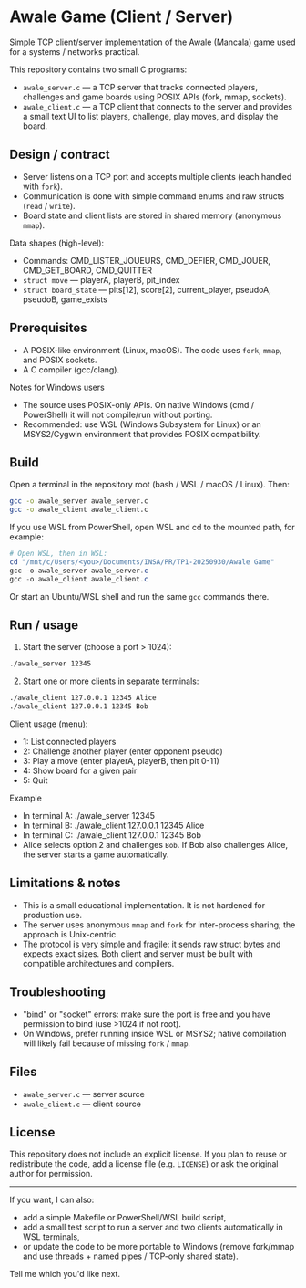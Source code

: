 # Awale Game (Client / Server)

Simple TCP client/server implementation of the Awale (Mancala) game used for a systems / networks practical.

This repository contains two small C programs:

- `awale_server.c` — a TCP server that tracks connected players, challenges and game boards using POSIX APIs (fork, mmap, sockets).
- `awale_client.c` — a TCP client that connects to the server and provides a small text UI to list players, challenge, play moves, and display the board.

## Design / contract

- Server listens on a TCP port and accepts multiple clients (each handled with `fork`).
- Communication is done with simple command enums and raw structs (`read` / `write`).
- Board state and client lists are stored in shared memory (anonymous `mmap`).

Data shapes (high-level):
- Commands: CMD_LISTER_JOUEURS, CMD_DEFIER, CMD_JOUER, CMD_GET_BOARD, CMD_QUITTER
- `struct move` — playerA, playerB, pit_index
- `struct board_state` — pits[12], score[2], current_player, pseudoA, pseudoB, game_exists

## Prerequisites

- A POSIX-like environment (Linux, macOS). The code uses `fork`, `mmap`, and POSIX sockets.
- A C compiler (gcc/clang).

Notes for Windows users
- The source uses POSIX-only APIs. On native Windows (cmd / PowerShell) it will not compile/run without porting.
- Recommended: use WSL (Windows Subsystem for Linux) or an MSYS2/Cygwin environment that provides POSIX compatibility.

## Build

Open a terminal in the repository root (bash / WSL / macOS / Linux). Then:

```bash
gcc -o awale_server awale_server.c
gcc -o awale_client awale_client.c
```

If you use WSL from PowerShell, open WSL and cd to the mounted path, for example:

```powershell
# Open WSL, then in WSL:
cd "/mnt/c/Users/<you>/Documents/INSA/PR/TP1-20250930/Awale Game"
gcc -o awale_server awale_server.c
gcc -o awale_client awale_client.c
```

Or start an Ubuntu/WSL shell and run the same `gcc` commands there.

## Run / usage

1. Start the server (choose a port > 1024):

```bash
./awale_server 12345
```

2. Start one or more clients in separate terminals:

```bash
./awale_client 127.0.0.1 12345 Alice
./awale_client 127.0.0.1 12345 Bob
```

Client usage (menu):
- 1: List connected players
- 2: Challenge another player (enter opponent pseudo)
- 3: Play a move (enter playerA, playerB, then pit 0-11)
- 4: Show board for a given pair
- 5: Quit

Example

- In terminal A: ./awale_server 12345
- In terminal B: ./awale_client 127.0.0.1 12345 Alice
- In terminal C: ./awale_client 127.0.0.1 12345 Bob
- Alice selects option 2 and challenges `Bob`. If Bob also challenges Alice, the server starts a game automatically.

## Limitations & notes

- This is a small educational implementation. It is not hardened for production use.
- The server uses anonymous `mmap` and `fork` for inter-process sharing; the approach is Unix-centric.
- The protocol is very simple and fragile: it sends raw struct bytes and expects exact sizes. Both client and server must be built with compatible architectures and compilers.

## Troubleshooting

- "bind" or "socket" errors: make sure the port is free and you have permission to bind (use >1024 if not root).
- On Windows, prefer running inside WSL or MSYS2; native compilation will likely fail because of missing `fork` / `mmap`.

## Files

- `awale_server.c` — server source
- `awale_client.c` — client source

## License

This repository does not include an explicit license. If you plan to reuse or redistribute the code, add a license file (e.g. `LICENSE`) or ask the original author for permission.

---

If you want, I can also:

- add a simple Makefile or PowerShell/WSL build script,
- add a small test script to run a server and two clients automatically in WSL terminals,
- or update the code to be more portable to Windows (remove fork/mmap and use threads + named pipes / TCP-only shared state).

Tell me which you'd like next.